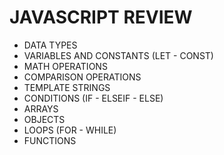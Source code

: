 # JAVASCRIPT REVIEW

* DATA TYPES
* VARIABLES AND CONSTANTS (LET - CONST)
* MATH OPERATIONS
* COMPARISON OPERATIONS
* TEMPLATE STRINGS
* CONDITIONS (IF - ELSEIF - ELSE)
* ARRAYS
* OBJECTS
* LOOPS (FOR - WHILE)
* FUNCTIONS
